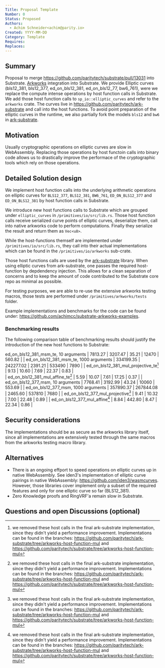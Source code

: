```yaml
---
Title: Proposal Template
Number: 0
Status: Proposed
Authors:
  - Achim Schneider<achim@parity.io>
Created: YYYY-MM-DD
Category: Template
Requires:
Replaces:
--- 
```


## Summary
 Proposal to merge https://github.com/paritytech/substrate/pull/13031 into Substrate. [Arkworks](http://arkworks.rs/) integration into Substrate. We provide Elliptic curves (bls12_381, bls12_377, ed_on_bls12_381, ed_on_bls12_77, bw6_761), were we replace the compute intense operations by host function calls in Substrate. We add those host function calls to `sp_io::elliptic_curves` and refer to the `arkworks` crate. 
The curves live in https://github.com/paritytech/ark-substrate and call into the host functions. To avoid point preparation of the elliptic curves in the runtime, we also partially fork the models `bls12` and `bw6` in [ark-substrate](https://github.com/paritytech/ark-substrate).

## Motivation
Usually cryptographic operations on elliptic curves are slow in WebAssembly. Replacing those operations by host functoin calls into binary code allows us to drastically improve the performace of the cryptographic tools which rely on those operations.

## Detailed Solution design
We implement host function calls into the underlying arithmetic operations on elliptic curves for `BLS12_377`, `BLS12_381`, `BW6_761`, `ED_ON_BLS12_377` and `ED_ON_BLS12_381` by host function calls in Substrate.

We introduce new host functions calls to Substrate which are grouped under `elliptic_curves` in `/primitives/io/src/lib.rs`. Those host function calls receive serialized curve points of elliptic curves, deserialize them, call into native arkworks code to perform computations. Finally they serialize the result and return them as `Vec<u8>`.

While the host-functions themself are implemented under `/primitives/io/src/lib.rs`, they call into their actual implementations which can be found in the `/primitives/io/arkworks` sub-crate.

Those host functions calls are used by the [ark-substrate]() library. When using elliptic curves from ark-substrate, one passes the required host-function by depdendency injection. This allows for a clean separation of concerns and to keep the amount of code contributed to the Substrate core repo as minimal as possible.

For testing purposes, we are able to re-use the extensive arkworks testing macros, those tests are performed under `/primitives/arkworks/tests` folder.

Example implementations and benchmarks for the code can be found under: https://github.com/achimcc/substrate-arkworks-examples.

### Benchmarking results
The following comparison table of benchmarking results should justify the introduction of the new host functions to Substrate:

 ed_on_bls12_381_msm_te, 10 arguments        |    7813.27       |    3207.47      |    35.21        |     12470       |      560.82     |
| ed_on_bls12_381_msm_te, 1000 arguments      |    334199.35     |    242277.02    |    2391.21      |     533490      |      7890       |
| ed_on_bls12_381_mul_projective_te[^*]       |    9.13          |    10.60        |    7.69         |     22.37       |      0.83       |  
| ed_on_bls12_381_mul_affine_te[^*]           |    5.59          |    10.07        |    7.61         |     17.25       |      0.37       |
| ed_on_bls12_377_msm, 10 arguments           |    7768.41       |    3192.99      |    43.24        |     10060       |      553.69     | 
| ed_on_bls12_377_msm, 1000 arguments         |    357890.37     |    267844.08    |    2465.60      |     537810      |      7680       |
| ed_on_bls12_377_mul_projective[^*]          |    9.41          |    10.32        |    7.00         |     22.48       |      0.89       |
| ed_on_bls12_377_mul_affine[^*]              |    8.84          |    442.80       |    8.47         |     22.34       |      0.86       |

[^1]: implemented in a Substrate pallet with [arkworks](https://github.com/arkworks-rs/) library by this repo: https://github.com/achimcc/substrate-arkworks-examples
[^2]: implemented in a Substrate pallet with [ark-substrate](https://github.com/paritytech/ark-substrate) library, executed through host-function call, computed by this repo: https://github.com/achimcc/substrate-arkworks-examples
[^3]: These extrinsics just receive the arguemnts, deserialize them without using them and then take a generator or zero element of the expected return group, serizlize it and return it. **Calling a host call through a extrinsic which does nothing has been benchmarked with 3.98µs**. Implementation in: https://github.com/achimcc/substrate-arkworks-examples/tree/dummy-calls
[^4]: executed through wasmtime by this repo: [https://github.com/achimcc/native-bench-arkworks](https://github.com/achimcc/wasm-bench-arkworks)
[^5]: native execution, computed by this repo: https://github.com/achimcc/native-bench-arkworks
[^*]: we removed these host calls in the final ark-substrate implementation, since they didn't yield a performance improvement. Implementations can be found in the branches: https://github.com/paritytech/ark-substrate/tree/arkworks-host-function-mul and https://github.com/paritytech/substrate/tree/arkworks-host-function-mul

## Security considerations
The implementations should be as secure as the arkworks library itself, since all implementations are extensively tested through the same macros from the arkworks testing macro library.

## Alternatives
- There is an ongoing effport to speed operations on elliptic curves up in native WebAssembly. See iden3's implementation of elliptic curve pairings in native WebAssembly: https://github.com/iden3/wasmcurves. However, those libraries cover implement only a subset of the required features and only for one elliptic curve so far (BLS12_381).
- Zero Knowledge proofs and RingVRF'a remain slow in Substrate.

## Questions and open Discussions (optional)

